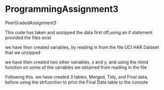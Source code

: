 # ProgrammingAssignment3
PeerGradedAssignment3

This code has taken and unzipped the data first off,using an if statement provided the files exist

we have then created variables, by reading in from the file UCI HAR Dataset that we unzipped

we have then created two other variables, x and y, and using the rbind function on some of the variables we obtained from reading in the file

Following this. we have created 3 tables, Merged, Tidy, and Final data, before using the strfunction to print the Final Data table to the console
